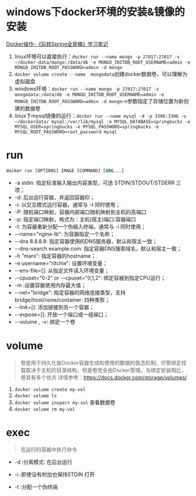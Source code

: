 # windows下docker环境的安装&镜像的安装

[Docker操作-《玩转Spring全家桶》学习笔记](https://mp.weixin.qq.com/s?__biz=Mzg3MzAyODY2Nw==&mid=100000009&idx=1&sn=bcb5680973c15835be0abd50f4d290ff&chksm=4ee70c5d7990854bdcfca932d05aab2ba17acec4ef3224e29a593fcdcadd1981154638c3fad4#rd)
1. linux环境可以直接执行：`docker run --name mongo -p 27017:27017 -v ~/docker-data/mongo:/data/db -e MONGO_INITDB_ROOT_USERNAME=admin -e MONGO_INITDB_ROOT_PASSWORD=admin -d mongo`
1. `docker volume create --name  mongodata`创建docker数据卷，可以理解为虚拟磁盘
2. windows环境：`docker run --name mongo -p 27017:27017 -v mongodata:/data/db -e MONGO_INITDB_ROOT_USERNAME=admin -e MONGO_INITDB_ROOT_PASSWORD=admin -d mongo`-v参数指定了存储位置为新创建的数据卷
3. linux下mysql镜像的运行：`docker run --name mysql -d -p 3306:3306 -v ~/dockerdata/
    mysql:/var/lib/mysql -e MYSQL_DATABASE=springbucks
    -e MYSQL_USER=springbucks -e MYSQL_PASSWORD=springbucks
    -e MYSQL_ROOT_PASSWORD=root_password mysql`

# run

```dockerfile
docker run [OPTIONS] IMAGE [COMMAND] [ARG...]
```

+ -a stdin: 指定标准输入输出内容类型，可选 STDIN/STDOUT/STDERR 三项；
+ -d: 后台运行容器，并返回容器ID；
+ -i: 以交互模式运行容器，通常与 -t 同时使用；
+ -P: 随机端口映射，容器内部端口随机映射到主机的高端口
+ -p: 指定端口映射，格式为：主机(宿主)端口:容器端口
+ -t: 为容器重新分配一个伪输入终端，通常与 -i 同时使用；
+ --name="nginx-lb": 为容器指定一个名称；
+ --dns 8.8.8.8: 指定容器使用的DNS服务器，默认和宿主一致；
+ --dns-search example.com: 指定容器DNS搜索域名，默认和宿主一致；
+ -h "mars": 指定容器的hostname；
+ -e username="ritchie": 设置环境变量；
+ --env-file=[]: 从指定文件读入环境变量；
+ --cpuset="0-2" or --cpuset="0,1,2": 绑定容器到指定CPU运行；
+ -m :设置容器使用内存最大值；
+ --net="bridge": 指定容器的网络连接类型，支持 bridge/host/none/container: 四种类型；
+ --link=[]: 添加链接到另一个容器；
+ --expose=[]: 开放一个端口或一组端口；
+ --volume , -v: 绑定一个卷

# volume 
> 卷是用于持久化由Docker容器生成和使用的数据的首选机制。尽管绑定挂载取决于主机的目录结构，但是卷完全由Docker管理。与绑定安装相比，卷具有多个优点
>详情参考：https://docs.docker.com/storage/volumes/
1. `docker volume create my-vol`
2. `docker volume ls` 
3. `docker volume inspect my-vol` 查看数据卷
4. `docker volume rm my-vol`

# exec
> 在运行的容器中执行命令

+ -d :分离模式: 在后台运行

+ -i :即使没有附加也保持STDIN 打开

+ -t :分配一个伪终端